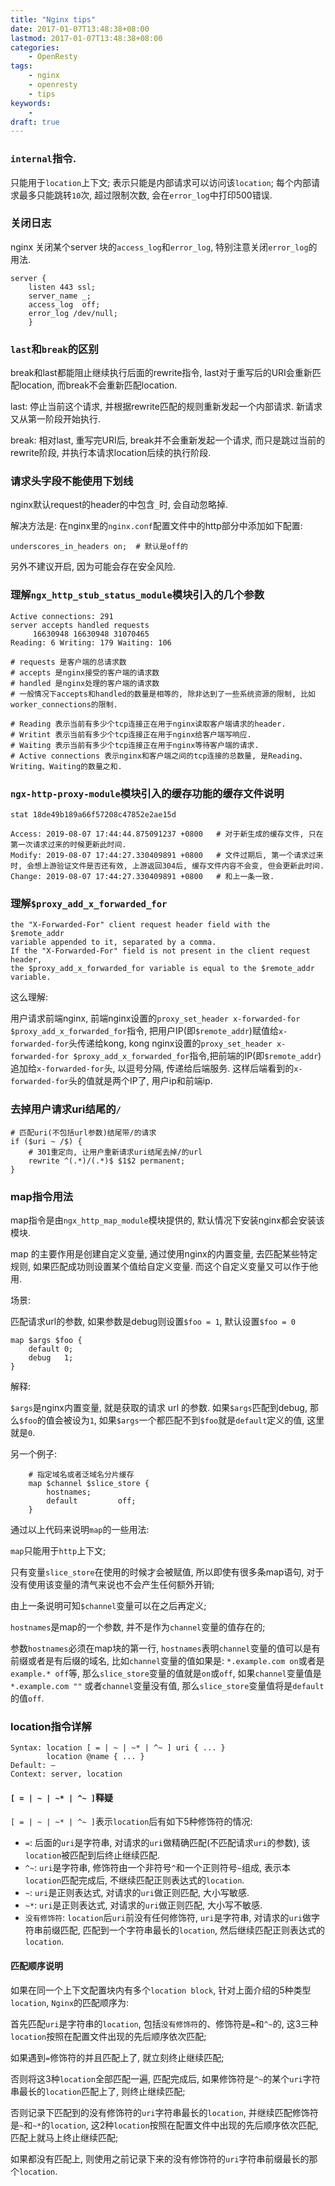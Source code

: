 ```yaml
---
title: "Nginx tips"
date: 2017-01-07T13:48:38+08:00
lastmod: 2017-01-07T13:48:38+08:00
categories:
    - OpenResty
tags:
    - nginx
    - openresty
    - tips
keywords:
    -
draft: true
---
```


### `internal`指令.

只能用于`location`上下文;
表示只能是内部请求可以访问该`location`;
每个内部请求最多只能跳转`10`次, 超过限制次数, 会在`error_log`中打印500错误.

### 关闭日志

nginx 关闭某个server 块的`access_log`和`error_log`, 特别注意关闭`error_log`的用法.

```nginx
server {
    listen 443 ssl;
    server_name _;
    access_log  off;
    error_log /dev/null;
    }
```

### `last`和`break`的区别

break和last都能阻止继续执行后面的rewrite指令, last对于重写后的URI会重新匹配location, 而break不会重新匹配location.

last: 停止当前这个请求, 并根据rewrite匹配的规则重新发起一个内部请求. 新请求又从第一阶段开始执行.

break: 相对last, 重写完URI后, break并不会重新发起一个请求, 而只是跳过当前的rewrite阶段, 并执行本请求location后续的执行阶段.

### 请求头字段不能使用下划线

nginx默认request的header的中包含`_`时, 会自动忽略掉.

解决方法是: 在nginx里的`nginx.conf`配置文件中的http部分中添加如下配置:

```nginx
underscores_in_headers on;  # 默认是off的
```

另外不建议开启, 因为可能会存在安全风险.

### 理解`ngx_http_stub_status_module`模块引入的几个参数

```
Active connections: 291
server accepts handled requests
     16630948 16630948 31070465
Reading: 6 Writing: 179 Waiting: 106

# requests 是客户端的总请求数
# accepts 是nginx接受的客户端的请求数
# handled 是nginx处理的客户端的请求数
# 一般情况下accepts和handled的数量是相等的, 除非达到了一些系统资源的限制, 比如worker_connections的限制.

# Reading 表示当前有多少个tcp连接正在用于nginx读取客户端请求的header.
# Writint 表示当前有多少个tcp连接正在用于nginx给客户端写响应.
# Waiting 表示当前有多少个tcp连接正在用于nginx等待客户端的请求.
# Active connections 表示nginx和客户端之间的tcp连接的总数量, 是Reading、Writing、Waiting的数量之和.
```

### `ngx-http-proxy-module`模块引入的缓存功能的缓存文件说明

```
stat 18de49b189a66f57208c47852e2ae15d

Access: 2019-08-07 17:44:44.875091237 +0800   # 对于新生成的缓存文件, 只在第一次请求过来的时候更新此时间.
Modify: 2019-08-07 17:44:27.330409891 +0800   # 文件过期后, 第一个请求过来时, 会想上游验证文件是否还有效, 上游返回304后, 缓存文件内容不会变, 但会更新此时间.
Change: 2019-08-07 17:44:27.330409891 +0800   # 和上一条一致.
```

### 理解`$proxy_add_x_forwarded_for`

```
the "X-Forwarded-For" client request header field with the $remote_addr
variable appended to it, separated by a comma.
If the "X-Forwarded-For" field is not present in the client request header,
the $proxy_add_x_forwarded_for variable is equal to the $remote_addr variable.
```

这么理解:

用户请求前端nginx, 前端nginx设置的`proxy_set_header x-forwarded-for $proxy_add_x_forwarded_for`指令, 把用户IP(即`$remote_addr`)赋值给`x-forwarded-for`头传递给kong,
kong nginx设置的`proxy_set_header x-forwarded-for $proxy_add_x_forwarded_for`指令,把前端的IP(即`$remote_addr`)追加给`x-forwarded-for`头, 以逗号分隔, 传递给后端服务.
这样后端看到的`x-forwarded-for`头的值就是两个IP了, 用户ip和前端ip.

### 去掉用户请求uri结尾的`/`

```nginx
# 匹配uri(不包括url参数)结尾带/的请求
if ($uri ~ /$) {
    # 301重定向, 让用户重新请求uri结尾去掉/的url
    rewrite ^(.*)/(.*)$ $1$2 permanent;
}
```

### map指令用法

map指令是由`ngx_http_map_module`模块提供的, 默认情况下安装nginx都会安装该模块.

map 的主要作用是创建自定义变量, 通过使用nginx的内置变量, 去匹配某些特定规则,
如果匹配成功则设置某个值给自定义变量. 而这个自定义变量又可以作于他用.

场景:

匹配请求url的参数, 如果参数是debug则设置`$foo = 1`, 默认设置`$foo = 0`
```nginx
map $args $foo {
    default 0;
    debug   1;
}
```

解释:

`$args`是nginx内置变量, 就是获取的请求 url 的参数. 如果`$args`匹配到debug,
那么`$foo`的值会被设为`1`, 如果`$args`一个都匹配不到`$foo`就是`default`定义的值,
这里就是`0`.

另一个例子:
```nginx
    # 指定域名或者泛域名分片缓存
    map $channel $slice_store {
        hostnames;
        default         off;
    }
```

通过以上代码来说明`map`的一些用法:

`map`只能用于`http`上下文;

只有变量`slice_store`在使用的时候才会被赋值, 所以即使有很多条map语句,
对于没有使用该变量的清气来说也不会产生任何额外开销;

由上一条说明可知`$channel`变量可以在之后再定义;

`hostnames`是map的一个参数, 并不是作为`channel`变量的值存在的;

参数`hostnames`必须在map块的第一行,
`hostnames`表明`channel`变量的值可以是有前缀或者是有后缀的域名,
比如`channel`变量的值如果是: `*.example.com on`或者是`example.* off`等,
那么`slice_store`变量的值就是`on`或`off`,
如果`channel`变量值是`*.example.com ""` 或者`channel`变量没有值,
那么`slice_store`变量值将是`default`的值`off`.

### location指令详解

```
Syntax: location [ = | ~ | ~* | ^~ ] uri { ... }
        location @name { ... }
Default: —
Context: server, location
```

#### `[ = | ~ | ~* | ^~ ]`释疑

`[ = | ~ | ~* | ^~ ]`表示`location`后有如下5种修饰符的情况:

- `=`: 后面的`uri`是字符串, 对请求的`uri`做精确匹配(不匹配请求`uri`的参数), 该`location`被匹配到后终止继续匹配.
- `^~`: `uri`是字符串, 修饰符由一个非符号`^`和一个正则符号`~`组成, 表示本`location`匹配完成后, 不继续匹配正则表达式的`location`.
- `~`: `uri`是正则表达式, 对请求的`uri`做正则匹配, 大小写敏感.
- `~*`: `uri`是正则表达式, 对请求的`uri`做正则匹配, 大小写不敏感.
- `没有修饰符`: `location`后`uri`前没有任何修饰符, `uri`是字符串, 对请求的`uri`做字符串前缀匹配, 匹配到一个字符串最长的`location`, 然后继续匹配正则表达式的`location`.

#### 匹配顺序说明

如果在同一个上下文配置块内有多个`location block`, 针对上面介绍的5种类型`location`, `Nginx`的匹配顺序为:

首先匹配`uri`是字符串的`location`, 包括`没有修饰符`的、修饰符是`=`和`^~`的, 这3三种`location`按照在配置文件出现的先后顺序依次匹配;

如果遇到`=`修饰符的并且匹配上了, 就立刻终止继续匹配;

否则将这3种`location`全部匹配一遍, 匹配完成后, 如果修饰符是`^~`的某个`uri`字符串最长的`location`匹配上了, 则终止继续匹配;

否则记录下匹配到的没有修饰符的`uri`字符串最长的`location`, 并继续匹配修饰符是`~`和`~*`的`location`, 这2种`location`按照在配置文件中出现的先后顺序依次匹配, 匹配上就马上终止继续匹配;

如果都没有匹配上, 则使用之前记录下来的没有修饰符的`uri`字符串前缀最长的那个`location`.
